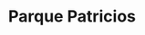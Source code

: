 ---
title: "Parque Patricios"
url: /ciudad-autonoma-de-buenos-aires/parque-patricios/
shop: Supermarkt
---